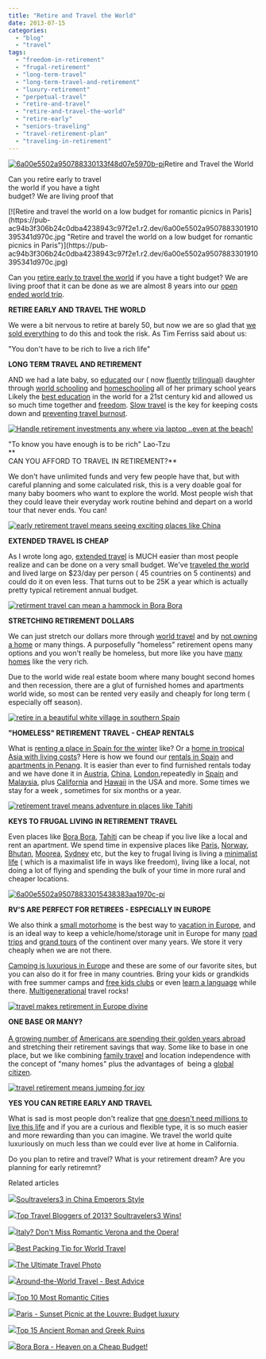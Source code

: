 ```yaml
---
title: "Retire and Travel the World"
date: 2013-07-15
categories: 
  - "blog"
  - "travel"
tags: 
  - "freedom-in-retirement"
  - "frugal-retirement"
  - "long-term-travel"
  - "long-term-travel-and-retirement"
  - "luxury-retirement"
  - "perpetual-travel"
  - "retire-and-travel"
  - "retire-and-travel-the-world"
  - "retire-early"
  - "seniors-traveling"
  - "travel-retirement-plan"
  - "traveling-in-retirement"
---
```


[![6a00e5502a950788330133f48d07e5970b-pi](https://pub-ac94b3f306b24c0dba4238943c97f2e1.r2.dev/6a00e5502a9507883301910395330a970c.jpg "6a00e5502a950788330133f48d07e5970b-pi")](https://pub-ac94b3f306b24c0dba4238943c97f2e1.r2.dev/6a00e5502a9507883301910395330a970c.jpg)Retire and Travel the World  
  
Can you retire early to travel  
the world if you have a tight  
budget? We are living proof that

<!--more--> [![Retire and travel the world on a low budget for romantic picnics in Paris](https://pub-ac94b3f306b24c0dba4238943c97f2e1.r2.dev/6a00e5502a9507883301910395341d970c.jpg "Retire and travel the world on a low budget for romantic picnics in Paris")](https://pub-ac94b3f306b24c0dba4238943c97f2e1.r2.dev/6a00e5502a9507883301910395341d970c.jpg)  
  
Can you [retire early to travel the world](http://soultravelers3new.local/2010/06/early-retirement-perpetual-travel-radical-early-retirement-with-kids-rtw-family-travel-multiyear.html "retire early and travel the world") if you have a tight budget? We are living proof that it can be done as we are almost 8 years into our [open ended world trip](http://soultravelers3new.local/2012/01/amazing-family-world-tour.html "FAMILY WORLD TRIP").  
  
**RETIRE EARLY AND TRAVEL THE WORLD**  
  
We were a bit nervous to retire at barely 50, but now we are so glad that [we sold everything](http://soultravelers3new.local/2011/07/what-our-nomadic-travel-lifestyle-looks-like-family-fun.html "OUR NOMADIC TRAVEL  LIFESTYLE") to do this and took the risk. As Tim Ferriss said about us:  
  
"You don't have to be rich to live a rich life"  
  
**LONG TERM TRAVEL AND RETIREMENT**  
  
AND we had a late baby, so [educated](http://soultravelers3new.local/2010/04/family-travel-homeschool-education-global-students-lifestyle-design-location-independent-4hww-around.html "education and travel") our ( now [fluently](http://soultravelers3new.local/2013/06/fluent-mandarin.html "fluent chinese") [trilingual](http://soultravelers3new.local/2012/11/multilingual-learning-reading-in-3-languages.html "trilingual reading")) daughter through [world schooling](http://soultravelers3new.local/2013/01/world-school-education-at-its-best-.html/ "world schooling") and [homeschooling](http://soultravelers3new.local/2010/03/long-term-family-travel-homeschool-roadschool-world-school-digitalnomad-lifestyle-design-virtual-.html "homeschool and travel") all of her primary school years Likely the [best education](http://soultravelers3new.local/2009/04/how-to-travel-the-world-as-a-digital-nomad-family.html " best education through travel") in the world for a 21st century kid and allowed us so much time together and [freedom](http://soultravelers3new.local/2013/07/best-freedom-quotes.html "best freedom quotes"). [Slow travel](http://soultravelers3new.local/2011/11/slow-travel.html "slow travel") is the key for keeping costs down and [preventing travel burnout](http://soultravelers3new.local/2011/08/how-to-prevent-travel-burnout.html "preventing travel burnout").  
  
[![Handle retirement investments any where via laptop ..even at the beach!](https://pub-ac94b3f306b24c0dba4238943c97f2e1.r2.dev/6a00e5502a950788330192ac053de1970d.jpg "Handle retirement investments any where via laptop ..even at the beach!")](https://pub-ac94b3f306b24c0dba4238943c97f2e1.r2.dev/6a00e5502a950788330192ac053de1970d.jpg)  
  
"To know you have enough is to be rich" Lao-Tzu  
**  
CAN YOU AFFORD TO TRAVEL IN RETIREMENT?**  
  
We don't have unlimited funds and very few people have that, but with careful planning and some calculated risk, this is a very doable goal for many baby boomers who want to explore the world. Most people wish that they could leave their everyday work routine behind and depart on a world tour that never ends. You can!  
  
[![early retirement travel means seeing exciting places like China](https://pub-ac94b3f306b24c0dba4238943c97f2e1.r2.dev/6a00e5502a950788330191043c4b26970c.jpg "early retirement travel means seeing exciting places like China")](https://pub-ac94b3f306b24c0dba4238943c97f2e1.r2.dev/6a00e5502a950788330191043c4b26970c.jpg)  
  
**EXTENDED TRAVEL IS CHEAP**  
  
As I wrote long ago, [extended travel](http://soultravelers3new.local/2008/06/how-to-do-exten.html "EXTENDED TRAVEL - HOW TO DO IT") is MUCH easier than most people realize and can be done on a very small budget. We've [traveled the world](http://soultravelers3new.local/2012/12/around-the-world-family-travel.html "around the world family travel")  and lived large on $23/day per person ( 45 countries on 5 continents) and could do it on even less. That turns out to be 25K a year which is actually pretty typical retirement annual budget.  
  
[![retirment travel can mean a hammock in Bora Bora](https://pub-ac94b3f306b24c0dba4238943c97f2e1.r2.dev/6a00e5502a950788330192ac058279970d.jpg "retirment travel can mean a hammock in Bora Bora")](https://pub-ac94b3f306b24c0dba4238943c97f2e1.r2.dev/6a00e5502a950788330192ac058279970d.jpg)  
  
**STRETCHING RETIREMENT DOLLARS**  
  
We can just stretch our dollars more through [world travel](http://soultravelers3new.local/2012/12/-around-the-world-travel-best-advice.html "around the world travel best advice") and by [not owning a home](http://soultravelers3new.local/2006/08/home-and-hous-1.html "selling a home to travel") or many things. A purposefully "homeless" retirement opens many options and you won't really be homeless, but more like you have [many homes](http://soultravelers3new.local/2011/02/kids-friends-travel-on-the-ultimate-family-adventure.html "many homes and travel with kids") like the very rich.  
  
Due to the world wide real estate boom where many bought second homes and then recession, there are a glut of furnished homes and apartments world wide, so most can be rented very easily and cheaply for long term ( especially off season).  
  
[![retire in a beautiful white village in southern Spain](https://pub-ac94b3f306b24c0dba4238943c97f2e1.r2.dev/6a00e5502a9507883301901e4643f4970b.jpg "retire in a beautiful white village in southern Spain")](https://pub-ac94b3f306b24c0dba4238943c97f2e1.r2.dev/6a00e5502a9507883301901e4643f4970b.jpg)  
  
**"HOMELESS" RETIREMENT TRAVEL - CHEAP RENTALS**  
  
What is [renting a place in Spain for the winter](http://soultravelers3new.local/2009/11/whats-a-spain-winter-rental-like-extended-travel-digital-nomad-4hww-vacation-.html "renting an apartment in spain for the winter") like? Or a [home in tropical Asia with living costs](http://soultravelers3new.local/2011/01/tropical-winter-home-in-penang-malaysia-location-indenpendent-digital-nomad-long-term-travel-tips-.html "how to rent a home in Asia and living costs")? Here is how we found our [rentals in Spain](http://soultravelers3new.local/2009/11/lifestyle-design-a-winter-in-spain-extendedtravel-digitalnomad-miniretirement-4hww-travel.html "how to find apartment rentals in spain") and [apartments in Penang](http://soultravelers3new.local/2012/04/penang-apartment-or-condo-rental-plenty-of-choices.html "apartment or condo rentals in Penang"). It is easier than ever to find furnished rentals today and we have done it in [Austria](http://soultravelers3new.local/austria/ "austria travel"), [China](http://soultravelers3new.local/china/ "China"), [London](http://soultravelers3new.local/2009/10/-roomorama-short-term-rentals-usa-london-budget-hotel-apartments-.html "london short term rental"),repeatedly in [Spain](http://soultravelers3new.local/spain/ "spain travel") and [Malaysia](http://soultravelers3new.local/malaysia/ "Malaysia travel tips"), plus [California](http://soultravelers3new.local/2011/01/homeaway-santa-cruz-beach-house-vacation-rental-review-best-family-friendly-lodging.html "california") and [Hawaii](http://soultravelers3new.local/2011/02/sailing-the-stunning-napali-coast-of-kauai-hawaii-with-dolphins-snorkeling-fun.html "Hawaii") in the USA and more. Some times we stay for a week , sometimes for six months or a year.  
  
[![retirement travel means adventure in places like Tahiti](https://pub-ac94b3f306b24c0dba4238943c97f2e1.r2.dev/6a00e5502a950788330192ac058a5d970d.jpg "retirement travel means adventure in places like Tahiti")](https://pub-ac94b3f306b24c0dba4238943c97f2e1.r2.dev/6a00e5502a950788330192ac058a5d970d.jpg)  
  
**KEYS TO FRUGAL LIVING IN RETIREMENT TRAVEL**  
  
Even places like [Bora Bora](http://soultravelers3new.local/2010/11/bora-bora-on-a-cheap-budget-travel-tahiti-moorea-and-french-polynesia.html "bora bora on a cheap budget"), [Tahiti](http://soultravelers3new.local/2012/09/the-ultimate-tahiti-vacation-on-a-backpacker-low-budget.html "tahiti travel tips") can be cheap if you live like a local and rent an apartment. We spend time in expensive places like [Paris](http://soultravelers3new.local/2013/06/best-tips-camping-paris.html "camping paris tips"), [Norway](http://soultravelers3new.local/2010/02/family-travel-photo-norway-in-a-nutshell-fijords-europe-roadtrip-budget-cheap-flam-train-vacation-.html "norway travel"), [Bhutan](http://soultravelers3new.local/2013/05/bhutan-travel.html "bhutan travel"), [Moorea](http://soultravelers3new.local/2011/09/moorea-cheap-and-amazing.html "moorea travel"), [Sydney](http://soultravelers3new.local/2012/09/visiting-the-sydney-opera-house-must-see-australia-travel.html "sydney opera house") etc, but the key to frugal living is living a [minimalist life](http://soultravelers3new.local/2011/08/minimalist-living-family-travel-lifestyle-books.html "minimalist life") ( which is a maximalist life in ways like freedom), living like a local, not doing a lot of flying and spending the bulk of your time in more rural and cheaper locations.  
  
[![6a00e5502a95078833015438383aa1970c-pi](https://pub-ac94b3f306b24c0dba4238943c97f2e1.r2.dev/6a00e5502a9507883301901e466769970b.jpg "6a00e5502a95078833015438383aa1970c-pi")](https://pub-ac94b3f306b24c0dba4238943c97f2e1.r2.dev/6a00e5502a9507883301901e466769970b.jpg)  
  
**RV'S ARE PERFECT FOR RETIREES - ESPECIALLY IN EUROPE**  
  
We also think a [small motorhome](http://soultravelers3new.local/2012/07/travelling-traveling-around-europe-in-a-campervan.html "traveling around europe in a campervan") is the best way to [vacation in Europe](http://soultravelers3new.local/2012/02/5-best-european-family-vacations.html "vacation in europe"), and is an ideal way to keep a vehicle/home/storage unit in Europe for many [road trips](http://soultravelers3new.local/2009/06/-6-month-european-family-road-trip-09.html "road trip europe") and [grand tours](http://soultravelers3new.local/2010/06/grand-tour-europe-iv-family-travel-extended-vacation-road-trip-summer-holiday-abroad.html "grand tour europe") of the continent over many years. We store it very cheaply when we are not there.  
  
[Camping is luxurious in Europ](http://soultravelers3new.local/2010/05/camping-europe-in-a-motorhome-rv-5-best-sites-roadtrip-europe-family-travel-budget-best-price.html "campigng europe")e and these are some of our favorite sites, but you can also do it for free in many countries. Bring your kids or grandkids with free summer camps and [free kids clubs](http://soultravelers3new.local/2010/08/camping-europe-with-kids-free-kids-clubs-family-friendly-international-travel-tips.html "free kids clubs europe") or even [learn a language](http://soultravelers3new.local/2013/05/learning-spanish-in-spain.html "learning spanish in spain") while there. [Multigenerational](http://soultravelers3new.local/2011/01/traveling-with-grandma-3-generation-travel.html "multigenerational travel") travel rocks!  
  
[![travel makes retirement in Europe divine](https://pub-ac94b3f306b24c0dba4238943c97f2e1.r2.dev/6a00e5502a950788330191043c7892970c.jpg "travel makes retirement in Europe divine")](https://pub-ac94b3f306b24c0dba4238943c97f2e1.r2.dev/6a00e5502a950788330191043c7892970c.jpg)  
  
**ONE BASE OR MANY?**  
[  
A growing number of](https://pub-ac94b3f306b24c0dba4238943c97f2e1.r2.dev/6a00e5502a9507883301901e466769970b.jpg) [Americans are spending their golden years abroad](http://business.time.com/2012/07/25/whats-driving-americans-to-retire-abroad-money-or-lack-of-it/ "Americans retiring abroad") and stretching their retirement savings that way. Some like to base in one place, but we like combining [family travel](http://soultravelers3new.local/2013/07/long-term-family-travel-most-important-item.html "family travel") and location independence with the concept of "many homes" plus the advantages of  being a [global citizen](http://soultravelers3new.local/2011/07/how-to-and-why-raise-a-global-kid.html "global citizen").  
  
[![travel retirement means jumping for joy](https://pub-ac94b3f306b24c0dba4238943c97f2e1.r2.dev/6a00e5502a950788330192ac05b331970d.jpg "travel retirement means jumping for joy")](https://pub-ac94b3f306b24c0dba4238943c97f2e1.r2.dev/6a00e5502a950788330192ac05b331970d.jpg)  
  
**YES YOU CAN RETIRE EARLY AND TRAVEL**  
  
What is sad is most people don't realize that [one doesn't need millions to live this life](http://soultravelers3new.local/2012/09/do-you-have-to-be-rich-like-suri-cruise-to-world-school-learn-mandarin-.html "you don't need to be rich to live like it") and if you are a curious and flexible type, it is so much easier and more rewarding than you can imagine. We travel the world quite luxuriously on much less than we could ever live at home in California.  
  
Do you plan to retire and travel? What is your retirement dream? Are you planning for early retiremnt?  
  

Related articles

[![](http://i.zemanta.com/130189927_80_80.jpg)](http://soultravelers3new.local/2012/12/soultravelers3-in-china-emperors-style.html)[Soultravelers3 in China Emperors Style](http://soultravelers3new.local/2012/12/soultravelers3-in-china-emperors-style.html)

[![](http://i.zemanta.com/135568483_80_80.jpg)](http://soultravelers3new.local/2013/01/top-travel-bloggers-of-2013-soultravelers3-wins-.html)[Top Travel Bloggers of 2013? Soultravelers3 Wins!](http://soultravelers3new.local/2013/01/top-travel-bloggers-of-2013-soultravelers3-wins-.html)

[![](http://i.zemanta.com/117954986_80_80.jpg)](http://soultravelers3new.local/2012/10/italy-dont-miss-romantic-verona-and-the-opera-.html)[Italy? Don't Miss Romantic Verona and the Opera!](http://soultravelers3new.local/2012/10/italy-dont-miss-romantic-verona-and-the-opera-.html)

[![](http://i.zemanta.com/109082688_80_80.jpg)](http://soultravelers3new.local/2012/08/best-packing-tip-for-world-travel.html)[Best Packing Tip for World Travel](http://soultravelers3new.local/2012/08/best-packing-tip-for-world-travel.html)

[![](http://i.zemanta.com/130738046_80_80.jpg)](http://soultravelers3new.local/2012/12/the-ultimate-travel-photo.html)[The Ultimate Travel Photo](http://soultravelers3new.local/2012/12/the-ultimate-travel-photo.html)

[![](http://i.zemanta.com/133178306_80_80.jpg)](http://soultravelers3new.local/2012/12/-around-the-world-travel-best-advice.html)[Around-the-World Travel - Best Advice](http://soultravelers3new.local/2012/12/-around-the-world-travel-best-advice.html)

[![](http://i.zemanta.com/145325476_80_80.jpg)](http://soultravelers3new.local/2013/02/top-10-most-romantic-cities-.html)[Top 10 Most Romantic Cities](http://soultravelers3new.local/2013/02/top-10-most-romantic-cities-.html)

[![](http://i.zemanta.com/123496699_80_80.jpg)](http://soultravelers3new.local/2012/11/paris-sunset-picnic-at-the-louvre-budget-luxury.html)[Paris - Sunset Picnic at the Louvre: Budget luxury](http://soultravelers3new.local/2012/11/paris-sunset-picnic-at-the-louvre-budget-luxury.html)

[![](http://i.zemanta.com/151690941_80_80.jpg)](http://soultravelers3new.local/2013/03/best-places-to-visit-ancient-roman-and-greek-ruins.html)[Top 15 Ancient Roman and Greek Ruins](http://soultravelers3new.local/2013/03/best-places-to-visit-ancient-roman-and-greek-ruins.html)

[![](http://i.zemanta.com/92363554_80_80.jpg)](http://soultravelers3new.local/2012/06/bora-bora-heaven-on-a-cheap-budget.html)[Bora Bora - Heaven on a Cheap Budget!](http://soultravelers3new.local/2012/06/bora-bora-heaven-on-a-cheap-budget.html)
